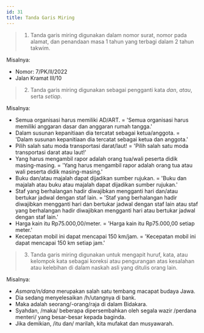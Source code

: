 ```yaml
---
id: 31
title: Tanda Garis Miring
---
```


> 1. Tanda garis miring digunakan dalam nomor surat, nomor pada alamat, dan penandaan masa 1 tahun yang terbagi dalam 2 tahun takwim.

Misalnya:

- Nomor: 7/PK/II/2022
- Jalan Kramat III/10

> 2. Tanda garis miring digunakan sebagai pengganti kata _dan_, _atau_, serta _setiap_.

Misalnya:

- Semua organisasi harus memiliki AD/ART. = 'Semua organisasi harus memiliki anggaran dasar dan anggaran rumah tangga.'
- Dalam susunan kepanitiaan dia tercatat sebagai ketua/anggota. = 'Dalam susunan kepanitiaan dia tercatat sebagai ketua dan anggota.'
- Pilih salah satu moda transportasi darat/laut! = 'Pilih salah satu moda transportasi darat atau laut!'
- Yang harus mengambil rapor adalah orang tua/wali peserta didik masing-masing. = 'Yang harus mengambil rapor adalah orang tua atau wali peserta didik masing-masing.'
- Buku dan/atau majalah dapat dijadikan sumber rujukan. = 'Buku dan majalah atau buku atau majalah dapat dijadikan sumber rujukan.'
- Staf yang berhalangan hadir diwajibkan mengganti hari dan/atau bertukar jadwal dengan staf lain. = 'Staf yang berhalangan hadir diwajibkan mengganti hari dan bertukar jadwal dengan staf lain atau staf yang berhalangan hadir diwajibkan mengganti hari atau bertukar jadwal dengan staf lain.'
- Harga kain itu Rp75.000,00/meter. = 'Harga kain itu Rp75.000,00 setiap meter.'
- Kecepatan mobil ini dapat mencapai 150 km/jam. = 'Kecepatan mobil ini dapat mencapai 150 km setiap jam.'

> 3. Tanda garis miring digunakan untuk mengapit huruf, kata, atau kelompok kata sebagai koreksi atau pengurangan atas kesalahan atau kelebihan di dalam naskah asli yang ditulis orang lain.

Misalnya:

- _Asmara/n/dana_ merupakan salah satu tembang macapat budaya Jawa.
- Dia sedang menyelesaikan /h/utangnya di bank.
- Maka adalah seorang/-orang/raja di dalam Bidakara.
- Syahdan, /maka/ beberapa dipersembahkan oleh segala wazir /perdana menteri/ yang besar-besar kepada baginda.
- Jika demikian, /itu dan/ marilah, kita mufakat dan musyawarah.
